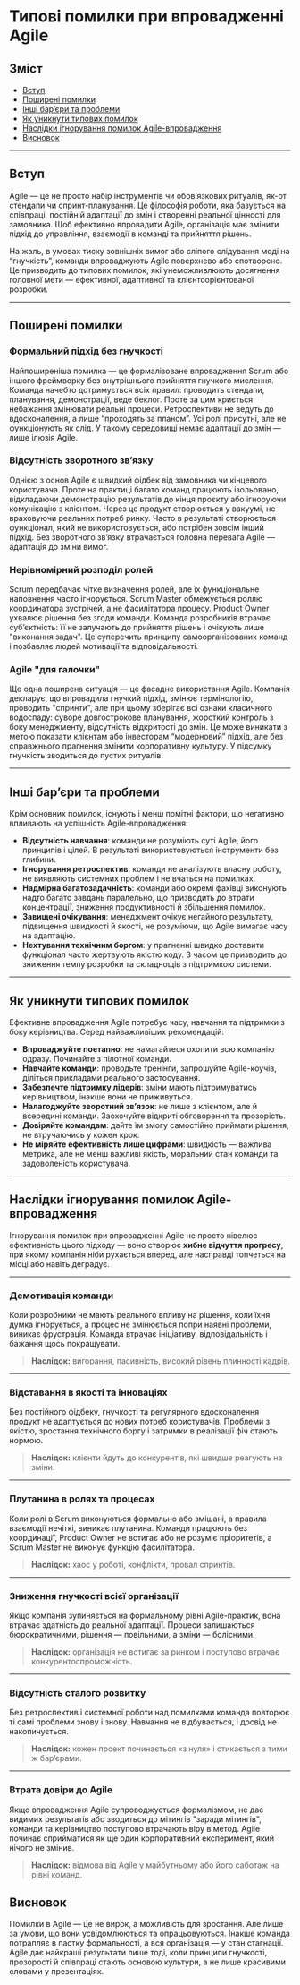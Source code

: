 # Типові помилки при впровадженні Agile

## Зміст

- [Вступ](#вступ)
- [Поширені помилки](#поширені-помилки)
- [Інші бар’єри та проблеми](#інші-барєри-та-проблеми)
- [Як уникнути типових помилок](#як-уникнути-типових-помилок)
- [Наслідки ігнорування помилок Agile-впровадження](#наслідки-ігнорування-помилок-agile-впровадження)
- [Висновок](#висновок)

---

## Вступ

Agile — це не просто набір інструментів чи обов’язкових ритуалів, як-от стендапи чи спринт-планування. Це філософія роботи, яка базується на співпраці, постійній адаптації до змін і створенні реальної цінності для замовника. Щоб ефективно впровадити Agile, організація має змінити підхід до управління, взаємодії в команді та прийняття рішень.

На жаль, в умовах тиску зовнішніх вимог або сліпого слідування моді на “гнучкість”, команди впроваджують Agile поверхнево або спотворено. Це призводить до типових помилок, які унеможливлюють досягнення головної мети — ефективної, адаптивної та клієнтоорієнтованої розробки.

---

## Поширені помилки

### Формальний підхід без гнучкості

Найпоширеніша помилка — це формалізоване впровадження Scrum або іншого фреймворку без внутрішнього прийняття гнучкого мислення. Команда начебто дотримується всіх правил: проводить стендапи, планування, демонстрації, веде беклог. Проте за цим криється небажання змінювати реальні процеси. Ретроспективи не ведуть до вдосконалення, а лише “проходять за планом”. Усі ролі присутні, але не функціонують як слід. У такому середовищі немає адаптації до змін — лише ілюзія Agile.

### Відсутність зворотного зв’язку

Однією з основ Agile є швидкий фідбек від замовника чи кінцевого користувача. Проте на практиці багато команд працюють ізольовано, відкладаючи демонстрацію результатів до кінця проєкту або ігноруючи комунікацію з клієнтом. Через це продукт створюється у вакуумі, не враховуючи реальних потреб ринку. Часто в результаті створюється функціонал, який не використовується, або потрібен зовсім інший підхід. Без зворотного зв’язку втрачається головна перевага Agile — адаптація до зміни вимог.

### Нерівномірний розподіл ролей

Scrum передбачає чітке визначення ролей, але їх функціональне наповнення часто ігнорується. Scrum Master обмежується роллю координатора зустрічей, а не фасилітатора процесу. Product Owner ухвалює рішення без згоди команди. Команда розробників втрачає суб’єктність: її не залучають до прийняття рішень і очікують лише "виконання задач". Це суперечить принципу самоорганізованих команд і позбавляє людей мотивації та відповідальності.

### Agile "для галочки"

Ще одна поширена ситуація — це фасадне використання Agile. Компанія декларує, що впровадила гнучкий підхід, змінює термінологію, проводить "спринти", але при цьому зберігає всі ознаки класичного водоспаду: суворе довгострокове планування, жорсткий контроль з боку менеджменту, відсутність відкритості до змін. Це може виникати з метою показати клієнтам або інвесторам “модерновий” підхід, але без справжнього прагнення змінити корпоративну культуру. У підсумку гнучкість зводиться до пустих ритуалів.

---

## Інші бар’єри та проблеми

Крім основних помилок, існують і менш помітні фактори, що негативно впливають на успішність Agile-впровадження:

- **Відсутність навчання**: команди не розуміють суті Agile, його принципів і цілей. В результаті використовуються інструменти без глибини.
- **Ігнорування ретроспектив**: команди не аналізують власну роботу, не виявляють системних проблем і не вчаться на помилках.
- **Надмірна багатозадачність**: команди або окремі фахівці виконують надто багато завдань паралельно, що призводить до втрати концентрації, зниження продуктивності й збільшення помилок.
- **Завищені очікування**: менеджмент очікує негайного результату, підвищення швидкості й якості, не розуміючи, що Agile вимагає часу на адаптацію.
- **Нехтування технічним боргом**: у прагненні швидко доставити функціонал часто жертвують якістю коду. З часом це призводить до зниження темпу розробки та складнощів з підтримкою системи.

---

## Як уникнути типових помилок

Ефективне впровадження Agile потребує часу, навчання та підтримки з боку керівництва. Серед найважливіших рекомендацій:

- **Впроваджуйте поетапно**: не намагайтеся охопити всю компанію одразу. Починайте з пілотної команди.
- **Навчайте команди**: проводьте тренінги, запрошуйте Agile-коучів, діліться прикладами реального застосування.
- **Забезпечте підтримку лідерів**: зміни мають підтримуватись керівництвом, інакше вони не приживуться.
- **Налагоджуйте зворотний зв’язок**: не лише з клієнтом, але й всередині команди. Заохочуйте відкриті обговорення та прозорість.
- **Довіряйте командам**: дайте їм змогу самостійно приймати рішення, не втручаючись у кожен крок.
- **Не міряйте ефективність лише цифрами**: швидкість — важлива метрика, але не менш важливі якість, моральний стан команди та задоволеність користувача.

---

## Наслідки ігнорування помилок Agile-впровадження

Ігнорування помилок при впровадженні Agile не просто нівелює ефективність цього підходу — воно створює **хибне відчуття прогресу**, при якому компанія ніби рухається вперед, але насправді топчеться на місці або навіть деградує.

---

### Демотивація команди

Коли розробники не мають реального впливу на рішення, коли їхня думка ігнорується, а процес не змінюється попри наявні проблеми, виникає фрустрація. Команда втрачає ініціативу, відповідальність і бажання щось покращувати.

> **Наслідок:** вигорання, пасивність, високий рівень плинності кадрів.

---

### Відставання в якості та інноваціях

Без постійного фідбеку, гнучкості та регулярного вдосконалення продукт не адаптується до нових потреб користувачів. Проблеми з якістю, зростання технічного боргу і затримки в реалізації фіч стають нормою.

> **Наслідок:** клієнти йдуть до конкурентів, які швидше реагують на зміни.

---

### Плутанина в ролях та процесах

Коли ролі в Scrum виконуються формально або змішані, а правила взаємодії нечіткі, виникає плутанина. Команди працюють без координації, Product Owner не встигає або не розуміє пріоритетів, а Scrum Master не виконує функцію фасилітатора.

> **Наслідок:** хаос у роботі, конфлікти, провал спринтів.

---

### Зниження гнучкості всієї організації

Якщо компанія зупиняється на формальному рівні Agile-практик, вона втрачає здатність до реальної адаптації. Процеси залишаються бюрократичними, рішення — повільними, а зміни — болісними.

> **Наслідок:** організація не встигає за ринком і поступово втрачає конкурентоспроможність.

---

### Відсутність сталого розвитку

Без ретроспектив і системної роботи над помилками команда повторює ті самі проблеми знову і знову. Навчання не відбувається, і досвід не накопичується.

> **Наслідок:** кожен проект починається «з нуля» і стикається з тими ж бар’єрами.

---

### Втрата довіри до Agile

Якщо впровадження Agile супроводжується формалізмом, не дає видимих результатів або зводиться до мітингів "заради мітингів", команди та керівництво поступово втрачають віру в метод. Agile починає сприйматися як ще один корпоративний експеримент, який нічого не змінив.

> **Наслідок:** відмова від Agile у майбутньому або його саботаж на рівні команд.


## Висновок

Помилки в Agile — це не вирок, а можливість для зростання. Але лише за умови, що вони усвідомлюються та опрацьовуються. Інакше команда потрапляє в пастку формальності, а вся організація — у стан стагнації. Agile дає найкращі результати лише тоді, коли принципи гнучкості, прозорості й співпраці стають основою культури, а не лише красивими словами у презентаціях.